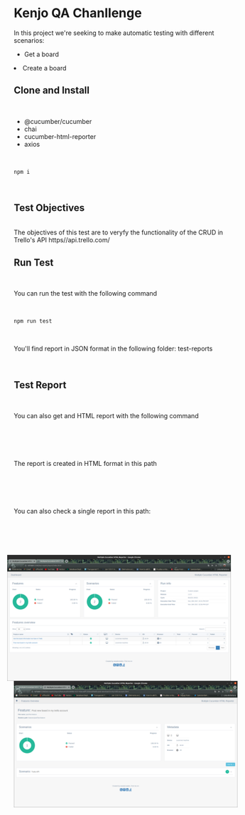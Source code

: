 <h1>Kenjo QA Chanllenge</h1>

In this project we're seeking to make automatic testing with different scenarios:

<ul>
<li>Get a board</li></ul>
<li>Create a board</li></ul>

## Clone and Install
</br>
<ul>
    <li>@cucumber/cucumber</li>
    <li>chai</li>
    <li>cucumber-html-reporter</li>
    <li>axios</li>
</ul>

</br>

```bash 
npm i
```
</br>

## Test Objectives
</br>
The objectives of this test are to veryfy the functionality of the CRUD in Trello's API https//api.trello.com/
</br>

## Run Test
</br>
<p>You can run the test with the following command</p>
</br>

```bash
npm run test
```
</br>

<p>You'll find report in JSON format in the following folder: test-reports</p>

</br>

## Test Report
</br>

<p> You can also get and HTML report with the following command</p>

</br>

```bash node index.js
```
</br>
<p> The report is created in HTML format in this path </p>
</br>

```bash test-reports\report\index.html
```
</br>
<p> You can also check a single report in this path: </p>
</br>

```bash test-reports\report\features
```
</br>




<img src="test-reports/report/assets/img/Captura de pantalla de 2022-03-23 15-43-03.png"
     alt="report result img"
     style="float: right; margin-right: 15px;" />
     <img src="test-reports/report/assets/img/Captura de pantalla de 2022-03-23 15-43-09.png"
     alt="single report result img"
     style="float: left; margin-right: 15px;" />

